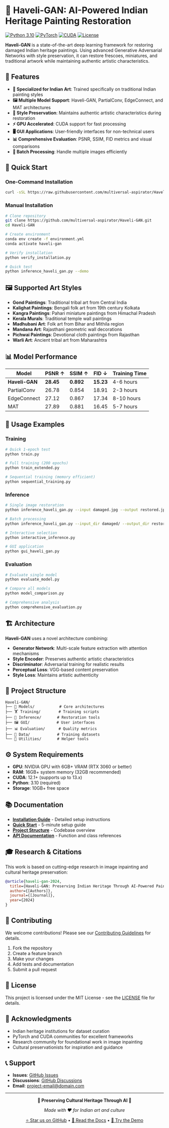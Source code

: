 # 🎨 Haveli-GAN: AI-Powered Indian Heritage Painting Restoration

[![Python 3.10](https://img.shields.io/badge/python-3.10-blue.svg)](https://www.python.org/downloads/release/python-3100/)
[![PyTorch](https://img.shields.io/badge/PyTorch-2.5.0+-red.svg)](https://pytorch.org/)
[![CUDA](https://img.shields.io/badge/CUDA-12.1%2B-green.svg)](https://developer.nvidia.com/cuda-toolkit)
[![License](https://img.shields.io/badge/license-MIT-blue.svg)](LICENSE)

**Haveli-GAN** is a state-of-the-art deep learning framework for restoring damaged Indian heritage paintings. Using advanced Generative Adversarial Networks with style preservation, it can restore frescoes, miniatures, and traditional artwork while maintaining authentic artistic characteristics.

## 🌟 Features

- **🎯 Specialized for Indian Art**: Trained specifically on traditional Indian painting styles
- **🖼️ Multiple Model Support**: Haveli-GAN, PartialConv, EdgeConnect, and MAT architectures
- **🎨 Style Preservation**: Maintains authentic artistic characteristics during restoration
- **⚡ GPU Accelerated**: CUDA support for fast processing
- **🖥️ GUI Applications**: User-friendly interfaces for non-technical users
- **📊 Comprehensive Evaluation**: PSNR, SSIM, FID metrics and visual comparisons
- **🔄 Batch Processing**: Handle multiple images efficiently

## 🚀 Quick Start

### One-Command Installation
```bash
curl -sSL https://raw.githubusercontent.com/multiversal-aspirator/Haveli-GAN/main/install.sh | bash
```

### Manual Installation
```bash
# Clone repository
git clone https://github.com/multiversal-aspirator/Haveli-GAN.git
cd Haveli-GAN

# Create environment
conda env create -f environment.yml
conda activate haveli-gan

# Verify installation
python verify_installation.py

# Quick test
python inference_haveli_gan.py --demo
```

## 🖼️ Supported Art Styles

- **Gond Paintings**: Traditional tribal art from Central India
- **Kalighat Paintings**: Bengali folk art from 19th century Kolkata
- **Kangra Paintings**: Pahari miniature paintings from Himachal Pradesh
- **Kerala Murals**: Traditional temple wall paintings
- **Madhubani Art**: Folk art from Bihar and Mithila region
- **Mandana Art**: Rajasthani geometric wall decorations
- **Pichwai Paintings**: Devotional cloth paintings from Rajasthan
- **Warli Art**: Ancient tribal art from Maharashtra

## 📊 Model Performance

| Model | PSNR ↑ | SSIM ↑ | FID ↓ | Training Time |
|-------|--------|--------|-------|---------------|
| **Haveli-GAN** | **28.45** | **0.892** | **15.23** | 4-6 hours |
| PartialConv | 26.78 | 0.854 | 18.91 | 2-3 hours |
| EdgeConnect | 27.12 | 0.867 | 17.34 | 8-10 hours |
| MAT | 27.89 | 0.881 | 16.45 | 5-7 hours |

## 🎯 Usage Examples

### Training
```bash
# Quick 1-epoch test
python train.py

# Full training (200 epochs)
python train_extended.py

# Sequential training (memory efficient)
python sequential_training.py
```

### Inference
```bash
# Single image restoration
python inference_haveli_gan.py --input damaged.jpg --output restored.jpg

# Batch processing
python inference_haveli_gan.py --input_dir damaged/ --output_dir restored/

# Interactive selection
python interactive_inference.py

# GUI application
python gui_haveli_gan.py
```

### Evaluation
```bash
# Evaluate single model
python evaluate_model.py

# Compare all models
python model_comparison.py

# Comprehensive analysis
python comprehensive_evaluation.py
```

## 🏗️ Architecture

**Haveli-GAN** uses a novel architecture combining:
- **Generator Network**: Multi-scale feature extraction with attention mechanisms
- **Style Encoder**: Preserves authentic artistic characteristics
- **Discriminator**: Adversarial training for realistic results
- **Perceptual Loss**: VGG-based content preservation
- **Style Loss**: Maintains artistic authenticity

## 📁 Project Structure

```
Haveli-GAN/
├── 🧠 Models/           # Core architectures
├── 🏋️ Training/        # Training scripts
├── 🔮 Inference/       # Restoration tools
├── 🖼️ GUI/            # User interfaces
├── 📊 Evaluation/      # Quality metrics
├── 📂 Data/            # Training datasets
└── 🔧 Utilities/       # Helper tools
```

## ⚙️ System Requirements

- **GPU**: NVIDIA GPU with 6GB+ VRAM (RTX 3060 or better)
- **RAM**: 16GB+ system memory (32GB recommended)
- **CUDA**: 12.1+ (supports up to 13.x)
- **Python**: 3.10 (required)
- **Storage**: 10GB+ free space

## 📚 Documentation

- **[Installation Guide](INSTALLATION.md)** - Detailed setup instructions
- **[Quick Start](QUICKSTART.md)** - 5-minute setup guide
- **[Project Structure](PROJECT_STRUCTURE.md)** - Codebase overview
- **[API Documentation](docs/)** - Function and class references

## 🎓 Research & Citations

This work is based on cutting-edge research in image inpainting and cultural heritage preservation:

```bibtex
@article{haveli-gan-2024,
  title={Haveli-GAN: Preserving Indian Heritage Through AI-Powered Painting Restoration},
  author={[Authors]},
  journal={[Journal]},
  year={2024}
}
```

## 🤝 Contributing

We welcome contributions! Please see our [Contributing Guidelines](CONTRIBUTING.md) for details.

1. Fork the repository
2. Create a feature branch
3. Make your changes
4. Add tests and documentation
5. Submit a pull request

## 📄 License

This project is licensed under the MIT License - see the [LICENSE](LICENSE) file for details.

## 🙏 Acknowledgments

- Indian heritage institutions for dataset curation
- PyTorch and CUDA communities for excellent frameworks
- Research community for foundational work in image inpainting
- Cultural preservationists for inspiration and guidance

## 📞 Support

- **Issues**: [GitHub Issues](https://github.com/multiversal-aspirator/Haveli-GAN/issues)
- **Discussions**: [GitHub Discussions](https://github.com/multiversal-aspirator/Haveli-GAN/discussions)
- **Email**: [project-email@domain.com](mailto:project-email@domain.com)

---

<div align="center">

**🎨 Preserving Cultural Heritage Through AI 🎨**

*Made with ❤️ for Indian art and culture*

[⭐ Star us on GitHub](https://github.com/multiversal-aspirator/Haveli-GAN) • [📖 Read the Docs](https://haveli-gan.readthedocs.io) • [🎯 Try the Demo](https://haveli-gan-demo.herokuapp.com)

</div>